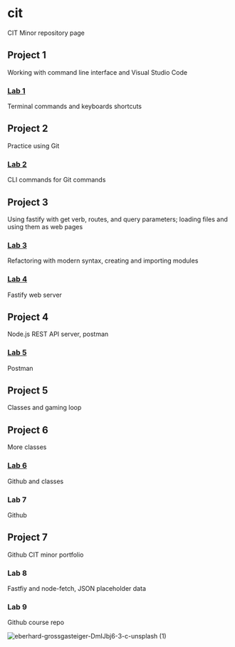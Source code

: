 # cit
CIT Minor repository page
## Project 1
Working with command line interface and Visual Studio Code
### [Lab 1](https://github.com/colvinbmc/cit281-lab1.git)
Terminal commands and keyboards shortcuts
## Project 2
Practice using Git
### [Lab 2](https://github.com/colvinbmc/cit281-lab2.git)
CLI commands for Git commands
## Project 3 
Using fastify with get verb, routes, and query parameters; loading files and using them as web pages
### [Lab 3](https://github.com/colvinbmc/cit281-lab3.git)
Refactoring with modern syntax, creating and importing modules
### [Lab 4](https://github.com/colvinbmc/cit281-lab4.git)
Fastify web server
## Project 4
Node.js REST API server, postman
### [Lab 5](https://github.com/colvinbmc/cit281-lab5.git)
Postman
## Project 5
Classes and gaming loop
## Project 6
More classes 
### [Lab 6](https://github.com/colvinbmc/cit281-lab6.git)
Github and classes
### Lab 7
Github
## Project 7
Github CIT minor portfolio
### Lab 8
Fastfiy and node-fetch, JSON placeholder data
### Lab 9
Github course repo

![eberhard-grossgasteiger-DmIJbj6-3-c-unsplash (1)](https://user-images.githubusercontent.com/84438582/120871502-a3bc1500-c550-11eb-85a5-37c7eedd9c92.jpg)
